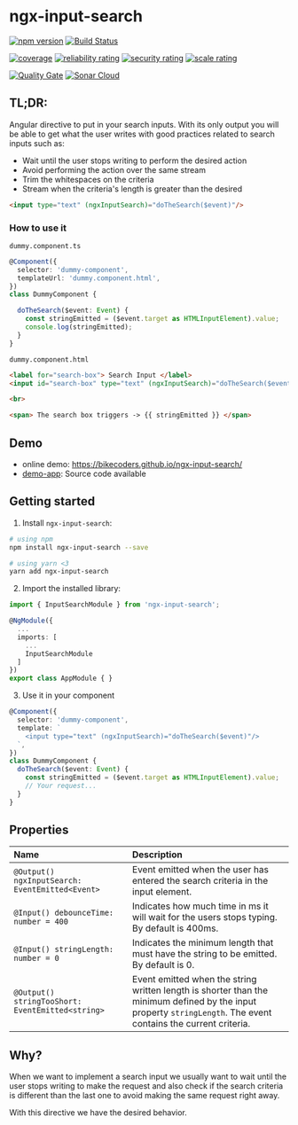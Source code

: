 

# ngx-input-search

[![npm version](https://badge.fury.io/js/ngx-input-search.svg)](https://badge.fury.io/js/ngx-input-search) [![Build Status](https://travis-ci.com/bikecoders/ngx-input-search.svg?branch=master)](https://travis-ci.com/bikecoders/ngx-input-search)

[![coverage](https://sonarcloud.io/api/project_badges/measure?project=bikecoders_ngx-input-search&metric=coverage)](https://sonarcloud.io/dashboard?id=bikecoders_ngx-input-search) [![reliability rating](https://sonarcloud.io/api/project_badges/measure?project=bikecoders_ngx-input-search&metric=reliability_rating)](https://sonarcloud.io/dashboard?id=bikecoders_ngx-input-search) [![security rating](https://sonarcloud.io/api/project_badges/measure?project=bikecoders_ngx-input-search&metric=security_rating)](https://sonarcloud.io/dashboard?id=bikecoders_ngx-input-search) [![scale rating](https://sonarcloud.io/api/project_badges/measure?project=bikecoders_ngx-input-search&metric=sqale_rating)](https://sonarcloud.io/dashboard?id=bikecoders_ngx-input-search)

[![Quality Gate](https://sonarcloud.io/api/project_badges/quality_gate?project=bikecoders_ngx-input-search)](https://sonarcloud.io/dashboard?id=bikecoders_ngx-input-search)  [![Sonar Cloud](https://sonarcloud.io/images/project_badges/sonarcloud-white.svg)](https://sonarcloud.io/dashboard?id=bikecoders_ngx-input-search)

## TL;DR:

Angular directive to put in your search inputs.
With its only output you will be able to get what the user writes with good practices related to search inputs such as:

- Wait until the user stops writing to perform the desired action
- Avoid performing the action over the same stream
- Trim the whitespaces on the criteria
- Stream when the criteria's length is greater than the desired


```html
<input type="text" (ngxInputSearch)="doTheSearch($event)"/>
```


### How to use it
`dummy.component.ts`
```ts
@Component({
  selector: 'dummy-component',
  templateUrl: 'dummy.component.html',
})
class DummyComponent {

  doTheSearch($event: Event) {
    const stringEmitted = ($event.target as HTMLInputElement).value;
    console.log(stringEmitted);
  }
}
```


`dummy.component.html`
```html
<label for="search-box"> Search Input </label>
<input id="search-box" type="text" (ngxInputSearch)="doTheSearch($event)"/>

<br>

<span> The search box triggers -> {{ stringEmitted }} </span>
```

## Demo
- online demo: https://bikecoders.github.io/ngx-input-search/
- [demo-app](https://github.com/bikecoders/ngx-input-search/tree/master/src): Source code available


## Getting started

1. Install `ngx-input-search`:

```bash
# using npm
npm install ngx-input-search --save

# using yarn <3
yarn add ngx-input-search
```

2. Import the installed library:

```ts
import { InputSearchModule } from 'ngx-input-search';

@NgModule({
  ...
  imports: [
    ...
    InputSearchModule
  ]
})
export class AppModule { }
```

3. Use it in your component

```ts
@Component({
  selector: 'dummy-component',
  template: `
    <input type="text" (ngxInputSearch)="doTheSearch($event)"/>
  `,
})
class DummyComponent {
  doTheSearch($event: Event) {
    const stringEmitted = ($event.target as HTMLInputElement).value;
    // Your request...
  }
}
```

## Properties

| Name  | Description |
| :---- | :---------- |
| `@Output() ngxInputSearch: EventEmitted<Event>` | Event emitted when the user has entered the search criteria in the input element. |
| `@Input() debounceTime: number = 400` | Indicates how much time in ms it will wait for the users stops typing. By default is 400ms. |
| `@Input() stringLength: number = 0` | Indicates the minimum length that must have the string to be emitted. By default is 0. |
| `@Output() stringTooShort: EventEmitted<string>` | Event emitted when the string written length is shorter than the minimum defined by the input property `stringLength`. The event contains the current criteria. |


## Why?

When we want to implement a search input we usually want to wait until the user stops writing to make the request and also check if the search criteria is different than the last one to avoid making the same request right away.

With this directive we have the desired behavior.
